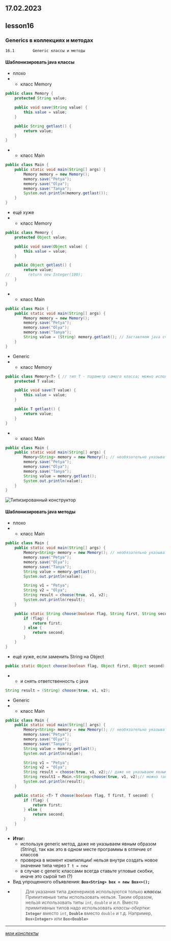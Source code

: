 17.02.2023
---
## lesson16

### Generics в коллекциях и методах

	16.1		Generic классы и методы

#### Шаблонизировать java классы
+ плохо
+ + класс Memory
```java
public class Memory {
    protected String value;

    public void save(String value) {
        this.value = value;
    }

    public String getlast() {
        return value;
    }
}
```
+ + класс Main
```java
public class Main {
    public static void main(String[] args) {
        Memory memory = new Memory();
        memory.save("Petya");
        memory.save("Olya");
        memory.save("Tanya");
        System.out.println(memory.getlast());
    }
}
```
+ ещё хуже
+ + класс Memory
```java
public class Memory {
    protected Object value;

    public void save(Object value) {
        this.value = value;
    }

    public Object getlast() {
        return value;
//        return new Integer(100);
    }
}
```
+ + класс Main
```java
public class Main {
    public static void main(String[] args) {
        Memory memory = new Memory();
        memory.save("Petya");
        memory.save("Olya");
        memory.save("Tanya");
        String value = (String) memory.getlast(); // Заставляем java считать типом данных (String)
    }
}
```
+ Generic
+ + класс Memory
```java
public class Memory<T> { // тип T - параметр самого класса; можно использовать несколько <T, U>
    protected T value;

    public void save(T value) {
        this.value = value;
    }

    public T getlast() {
        return value;
    }
}
```
+ + класс Main
```java
public class Main {
    public static void main(String[] args) {
        Memory<String> memory = new Memory(); // необязательно указывать здесь `new Memory<String>`
        memory.save("Petya");
        memory.save("Olya");
        memory.save("Tanya");
        String value = memory.getlast();
        System.out.println(value);
    }
}
```
![Типизированный конструктор](./TypedConstructor.jpg)
#### Шаблонизировать java методы
+ плохо
+ + класс Main
```java
public class Main {
    public static void main(String[] args) {
        Memory<String> memory = new Memory(); // необязательно указывать здесь `new Memory<String>`
        memory.save("Petya");
        memory.save("Olya");
        memory.save("Tanya");
        String value = memory.getlast();
        System.out.println(value);

        String v1 = "Petya";
        String v2 = "Olya";
        String result = choose(true, v1, v2);
        System.out.println(result);
    }

    public static String choose(boolean flag, String first, String second) {
        if (flag) {
            return first;
        } else {
            return second;
        }
    }
}
```
+ ещё хуже, если заменить String на Object
```java
public static Object choose(boolean flag, Object first, Object second)
```
+ + и снять ответственность с java
```java
String result = (String) choose(true, v1, v2);
```
+ Generic
+ + класс Main
```java
public class Main {
    public static void main(String[] args) {
        Memory<String> memory = new Memory(); // необязательно указывать здесь `new Memory<String>`
        memory.save("Petya");
        memory.save("Olya");
        memory.save("Tanya");
        String value = memory.getlast();
        System.out.println(value);

        String v1 = "Petya";
        String v2 = "Olya";
        String result = choose(true, v1, v2);// даже не указываем явным образом (String)
		String result1 = Main.<String>choose(true, v1, v2);// можно так через Класс.<>, но зачем?
        System.out.println(result);
    }

    public static <T> T choose(boolean flag, T first, T second) {
        if (flag) {
            return first;
        } else {
            return second;
        }
    }
}
```
+ **Итог:**
   + используя generic метод, даже не указываем явным образом (String), так как это в одном месте программы в отличие от классов
   + проверка в момент компиляции! нельзя внутри создать новое значение типа через `T t = new`
   + в случае с generic классами всегда ставьте угловые скобки, иначе это сырой тип (?)
+ Вид упрощенного объявления: **`Box<String> box = new Box<>();`**
+ > Для указания типа дженериков используются только ***классы***. Примитивные типы использовать нельзя. Таким образом, нельзя использовать типы `int`, `double` и и.п. Вместо примитивных типов надо использовать *классы-обертки*: **`Integer`** вместо `int`, **`Double`** вместо `double` и т.д. Например, **`Box<Integer>`** или **`Box<Double>`**

---
[*мои конспекты*](./README.md)
